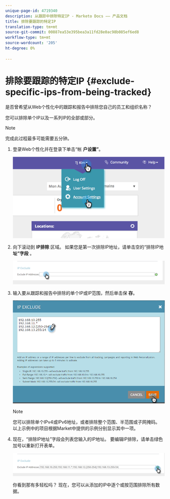 ```yaml
---
unique-page-id: 4719340
description: 从跟踪中排除特定IP - Marketo Docs —— 产品文档
title: 排除要跟踪的特定IP
translation-type: tm+mt
source-git-commit: 00887ea53e395bea3a11fd28e0ac98b085ef6ed8
workflow-type: tm+mt
source-wordcount: '205'
ht-degree: 0%

---
```



# 排除要跟踪的特定IP {#exclude-specific-ips-from-being-tracked}

是否曾希望从Web个性化中的跟踪和报告中排除您自己的员工和组织名称？

您可以排除单个IP以及一系列IP的全部或部分。

>[!NOTE]
>
>完成此过程最多可能需要五分钟。

1. 登录Web个性化并在登录下单击“帐 **户设置”**。

   ![](assets/image2014-11-19-19-3a25-3a41.png)

1. 向下滚动到 **IP排除** 区域。 如果您是第一次排除IP地址，请单击空的“排除IP地 **址”字段** 。

   ![](assets/image2016-11-4-10-3a27-3a1.png)

1. 输入要从跟踪和报告中排除的单个IP或IP范围，然后单击保 **存**。

   ![](assets/exclude-ips-form-hands.png)

   >[!NOTE]
   >
   >您可以排除单个IPv4或IPv6地址，或者排除整个范围、半范围或子网掩码。 以上示例中的项目根据Market中提供的示例分别显示其中一项。

1. 现在，“排除IP地址”字段会列表您输入的IP地址。 要编辑IP排除，请单击绿色加号以重新打开表单。

   ![](assets/exclude-ips-after.png)

   你看到那有多轻松吗？ 现在，您可以从添加的IP中逐个或按范围排除所有数据。


